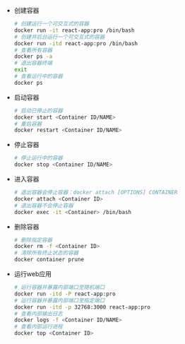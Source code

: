 - 创建容器
  ```bash
  # 创建运行一个可交互式的容器
  docker run -it react-app:pro /bin/bash
  # 创建并后台运行一个可交互式的容器
  docker run -itd react-app:pro /bin/bash
  # 查看所有容器
  docker ps -a
  # 退出容器终端
  exit
  # 查看运行中的容器
  docker ps
  ```
- 启动容器
  ```bash
  # 启动已停止的容器
  docker start <Container ID/NAME>
  # 重启容器
  docker restart <Container ID/NAME>
  ```
- 停止容器
  ```bash
  # 停止运行中的容器
  docker stop <Container ID/NAME>
  ```
- 进入容器
  ```bash
  # 退出容器会停止容器：docker attach [OPTIONS] CONTAINER
  docker attach <Container ID>
  # 退出容器不会停止容器
  docker exec -it <Container> /bin/bash
  ```
- 删除容器
  ```bash
  # 删除指定容器
  docker rm -f <Container ID>
  # 清除所有终止状态的容器
  docker container prune
  ```
- 运行web应用
  ```bash
  # 运行容器并暴露内部端口至随机端口
  docker run -itd -P react-app:pro
  # 运行容器并暴露内部端口至指定端口
  docker run -itd -p 32768:3000 react-app:pro
  # 查看内部输出日志
  docker logs -f <Container ID/NAME>
  # 查看内部运行进程
  docker top <Container ID>
  ```